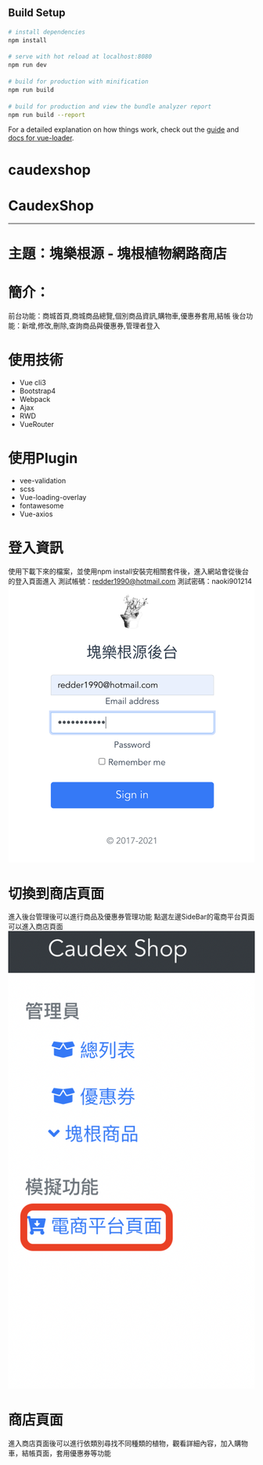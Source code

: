 ## Build Setup

``` bash
# install dependencies
npm install

# serve with hot reload at localhost:8080
npm run dev

# build for production with minification
npm run build

# build for production and view the bundle analyzer report
npm run build --report
```

For a detailed explanation on how things work, check out the [guide](http://vuejs-templates.github.io/webpack/) and [docs for vue-loader](http://vuejs.github.io/vue-loader).
# caudexshop
# CaudexShop

***

# 主題：塊樂根源 - 塊根植物網路商店
# 簡介：
前台功能：商城首頁,商城商品總覽,個別商品資訊,購物車,優惠券套用,結帳
後台功能：新增,修改,刪除,查詢商品與優惠券,管理者登入

# 使用技術
* Vue cli3
* Bootstrap4
* Webpack
* Ajax
* RWD
* VueRouter
# 使用Plugin
* vee-validation
* scss
* Vue-loading-overlay
* fontawesome
* Vue-axios

# 登入資訊
使用下載下來的檔案，並使用npm install安裝完相關套件後，進入網站會從後台的登入頁面進入
測試帳號：redder1990@hotmail.com
測試密碼：naoki901214
![image](https://github.com/iljahtgt/CaudexShop/blob/main/src/index.png)

# 切換到商店頁面
進入後台管理後可以進行商品及優惠券管理功能
點選左邊SideBar的電商平台頁面可以進入商店頁面
![image](https://github.com/iljahtgt/CaudexShop/blob/main/src/shop.png)

# 商店頁面
進入商店頁面後可以進行依類別尋找不同種類的植物，觀看詳細內容，加入購物車，結帳頁面，套用優惠券等功能




